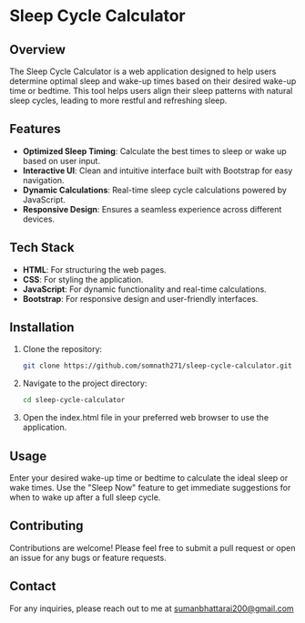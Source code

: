 # Sleep Cycle Calculator

## Overview

The Sleep Cycle Calculator is a web application designed to help users determine optimal sleep and wake-up times based on their desired wake-up time or bedtime. This tool helps users align their sleep patterns with natural sleep cycles, leading to more restful and refreshing sleep.

## Features

- **Optimized Sleep Timing**: Calculate the best times to sleep or wake up based on user input.
- **Interactive UI**: Clean and intuitive interface built with Bootstrap for easy navigation.
- **Dynamic Calculations**: Real-time sleep cycle calculations powered by JavaScript.
- **Responsive Design**: Ensures a seamless experience across different devices.

## Tech Stack

- **HTML**: For structuring the web pages.
- **CSS**: For styling the application.
- **JavaScript**: For dynamic functionality and real-time calculations.
- **Bootstrap**: For responsive design and user-friendly interfaces.

## Installation

1. Clone the repository:

   ```bash
   git clone https://github.com/somnath271/sleep-cycle-calculator.git
   
2. Navigate to the project directory:
   ```bash
   cd sleep-cycle-calculator

3. Open the index.html file in your preferred web browser to use the application.

## Usage

Enter your desired wake-up time or bedtime to calculate the ideal sleep or wake times.
Use the "Sleep Now" feature to get immediate suggestions for when to wake up after a full sleep cycle.

## Contributing

Contributions are welcome! Please feel free to submit a pull request or open an issue for any bugs or feature requests.

## Contact

For any inquiries, please reach out to me at sumanbhattarai200@gmail.com
